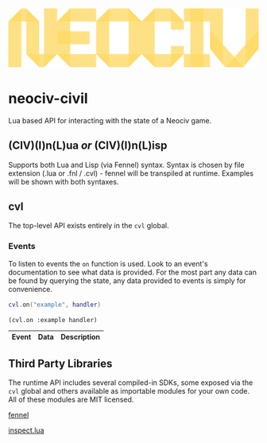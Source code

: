 # ![NEOCIV](https://raw.githubusercontent.com/neociv/neociv/master/logo.svg)

# neociv-civil

Lua based API for interacting with the state of a Neociv game.

## (CIV)(I)n(L)ua *or* (CIV)(I)n(L)isp

Supports both Lua and Lisp (via Fennel) syntax. Syntax is chosen by file extension (.lua or .fnl / .cvl) - fennel will be transpiled at runtime. Examples will be shown with both syntaxes.

## cvl

The top-level API exists entirely in the `cvl` global.

### Events

To listen to events the `on` function is used. Look to an event's documentation to see what data is provided. For the most part any data can be found by querying the state, any data provided to events is simply for convenience.

```lua
cvl.on("example", handler)
```

```fennel
(cvl.on :example handler)
```

| Event | Data | Description |
| ----- | ---- | ----------- |

## Third Party Libraries

The runtime API includes several compiled-in SDKs, some exposed via the `cvl` global and others available as importable modules for your own code. All of these modules are MIT licensed.

[fennel](https://fennel-lang.org)

[inspect.lua](https://github.com/kikito/inspect.lua)
